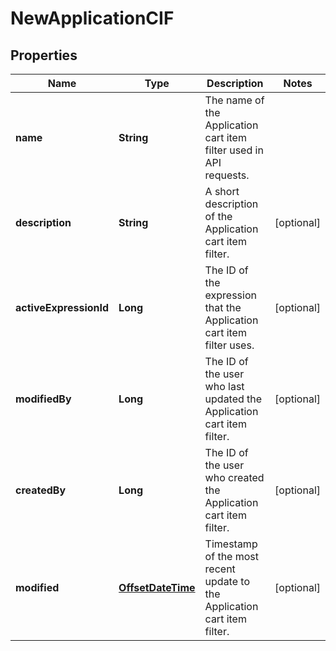 

# NewApplicationCIF

## Properties

Name | Type | Description | Notes
------------ | ------------- | ------------- | -------------
**name** | **String** | The name of the Application cart item filter used in API requests. | 
**description** | **String** | A short description of the Application cart item filter. |  [optional]
**activeExpressionId** | **Long** | The ID of the expression that the Application cart item filter uses. |  [optional]
**modifiedBy** | **Long** | The ID of the user who last updated the Application cart item filter. |  [optional]
**createdBy** | **Long** | The ID of the user who created the Application cart item filter. |  [optional]
**modified** | [**OffsetDateTime**](OffsetDateTime.md) | Timestamp of the most recent update to the Application cart item filter. |  [optional]



